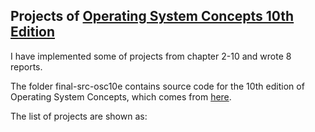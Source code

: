 ## Projects of [Operating System Concepts 10th Edition](http://www.os-book.com/OS10/index.html)

I have implemented some of projects from chapter 2-10 and wrote 8 reports.

The folder final-src-osc10e contains source code for the 10th edition of Operating System Concepts, which comes from [here](https://github.com/greggagne/osc10e).

The list of projects are shown as:

